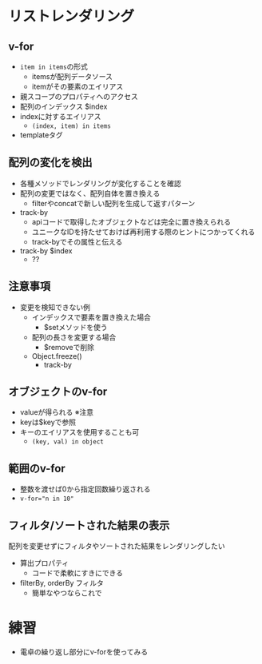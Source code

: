 リストレンダリング
========================

v-for
-----------
- `item in items`の形式
    - itemsが配列データソース
    - itemがその要素のエイリアス
- 親スコープのプロパティへのアクセス
- 配列のインデックス $index
- indexに対するエイリアス
    - `(index, item) in items`
- templateタグ

配列の変化を検出
----------------
- 各種メソッドでレンダリングが変化することを確認
- 配列の変更ではなく、配列自体を置き換える
    - filterやconcatで新しい配列を生成して返すパターン
- track-by
    - apiコードで取得したオブジェクトなどは完全に置き換えられる
    - ユニークなIDを持たせておけば再利用する際のヒントにつかってくれる
    - track-byでその属性と伝える
- track-by $index
    -  ??

注意事項
-----------------

- 変更を検知できない例
    - インデックスで要素を置き換えた場合
        - $setメソッドを使う
    - 配列の長さを変更する場合
        - $removeで削除
    - Object.freeze()
        - track-by

オブジェクトのv-for
------------------------
- valueが得られる ※注意
- keyは$keyで参照
- キーのエイリアスを使用することも可
    - `(key, val) in object`

範囲のv-for
----------------
- 整数を渡せば0から指定回数繰り返される
- `v-for="n in 10"`

フィルタ/ソートされた結果の表示
--------------------------------

配列を変更せずにフィルタやソートされた結果をレンダリングしたい

- 算出プロパティ
    - コードで柔軟にすきにできる
- filterBy, orderBy フィルタ
    - 簡単なやつならこれで

練習
===========
- 電卓の繰り返し部分にv-forを使ってみる

